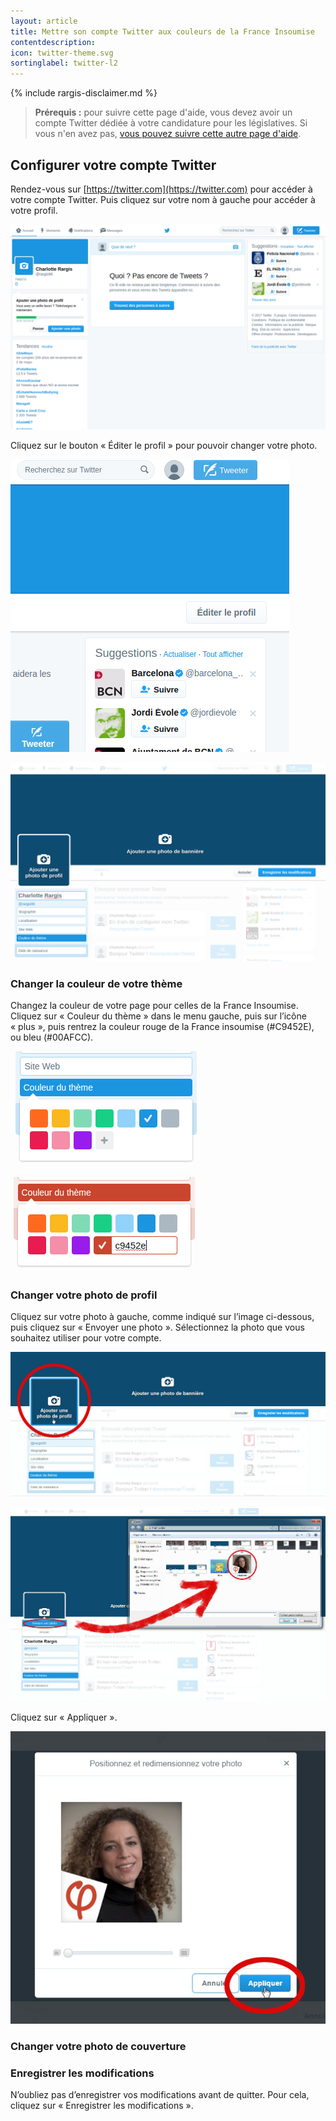 ```yaml
---
layout: article
title: Mettre son compte Twitter aux couleurs de la France Insoumise
contentdescription:
icon: twitter-theme.svg
sortinglabel: twitter-l2
---
```


{% include rargis-disclaimer.md %}

>**Prérequis :**
>pour suivre cette page d'aide, vous devez avoir un compte Twitter dédiée à votre candidature pour les législatives. Si vous n'en avez pas, [vous pouvez suivre cette autre page d'aide](/reseauxsociaux/twitter-creer-compte).

## Configurer votre compte Twitter

Rendez-vous sur [https://twitter.com](https://twitter.com) pour accéder à votre compte Twitter. Puis cliquez sur votre nom à gauche pour accéder à votre profil.

![Page d’accueil de Twitter](/assets/images/screenshots/tw-5.png)

Cliquez sur le bouton « Éditer le profil » pour pouvoir changer votre photo.

![Page de profil Twitter](/assets/images/screenshots/tw-6.png)

![Page d’édition de profil Twitter](/assets/images/screenshots/tw-7.png)

### Changer la couleur de votre thème

Changez la couleur de votre page pour celles de la France Insoumise. Cliquez sur « Couleur du thème » dans le menu gauche, puis sur l’icône « plus », puis rentrez la couleur rouge de la France insoumise (#C9452E), ou bleu (#00AFCC).

![L’outil pour changer la couleur de votre thème Twitter - Etape 1](/assets/images/screenshots/tw-color1.png)

![L’outil pour changer la couleur de votre thème Twitter - Etape 2](/assets/images/screenshots/tw-color2.png)

### Changer votre photo de profil

Cliquez sur votre photo à gauche, comme indiqué sur l’image ci-dessous, puis cliquez sur « Envoyer une photo ». Sélectionnez la photo que vous souhaitez utiliser pour votre compte.

![Changement de photo de profil dans Twitter - Etape 1](/assets/images/screenshots/tw-add-photo1.png)

![Changement de photo de profil dans Twitter - Etape 2](/assets/images/screenshots/tw-add-photo2.png)

Cliquez sur « Appliquer ».

![Changement de photo de profil dans Twitter - Etape 3](/assets/images/screenshots/tw-add-photo3.png)

### Changer votre photo de couverture

### Enregistrer les modifications

N’oubliez pas d’enregistrer vos modifications avant de quitter. Pour cela, cliquez sur « Enregistrer les modifications ».
